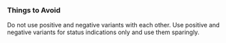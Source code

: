### Things to Avoid
Do not use positive and negative variants with each other. Use positive and negative variants for status indications only and use them sparingly.